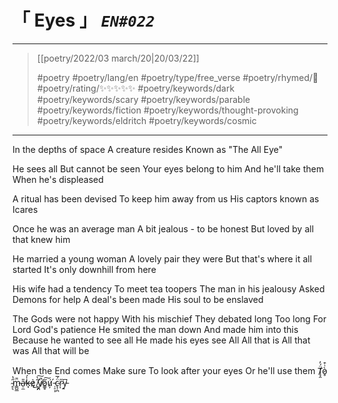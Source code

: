 # &#12300; Eyes &#12301; *`EN#022`*

---

> [[poetry/2022/03 march/20|20/03/22]]
> 
> #poetry 
> #poetry/lang/en 
> #poetry/type/free_verse 
> #poetry/rhymed/🔴 
> #poetry/rating/✨✨✨✨✨ 
> #poetry/keywords/dark #poetry/keywords/scary #poetry/keywords/parable #poetry/keywords/fiction #poetry/keywords/thought-provoking #poetry/keywords/eldritch #poetry/keywords/cosmic 

---

In the depths of space
A creature resides
Known as "The All Eye"

He sees all
But cannot be seen
Your eyes belong to him
And he'll take them
When he's displeased

A ritual has been devised
To keep him away from us
His captors known as Icares

Once he was an average man
A bit jealous - to be honest
But loved by all that knew him

He married a young woman
A lovely pair they were
But that's where it all started
It's only downhill from here

His wife had a tendency
To meet tea toopers
The man in his jealousy
Asked Demons for help
A deal's been made
His soul to be enslaved

The Gods were not happy
With his mischief
They debated long
Too long
For Lord God's patience
He smited the man down
And made him into this
Because he wanted to see all
He made his eyes see All
All that is
All that was
All that will be

When the End comes
Make sure
To look after your eyes
Or he'll use them
T̸̘̭̈́̓ò̷̥͗͒ ̴̥͉̋̔m̵͇̺̲̈̄a̴̠̼̎̕k̶̘̍́ę̷̉͜ ̸̘̣͂̀͠y̸̪͐̚ő̷͇̥͠ú̷̦ ̵̹̠͎́c̴̨̦̪̈́̅r̷͎̋y̵̱͆͘